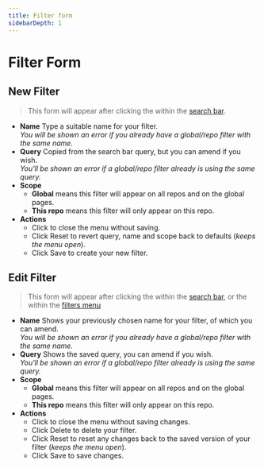 ```yaml
---
title: Filter form
sidebarDepth: 1
---
```


# Filter Form

## New Filter

> This form will appear after clicking the <GsfIcon icon="heartOutline"/> within the [search bar](/elements/search-bar/).

<GsfFilterForm is-new/>

- **Name** Type a suitable name for your filter.
  <br/>*You will be shown an error if you already have a global/repo filter with the same name.*
- **Query** Copied from the search bar query, but you can amend if you wish.
  <br/>*You'll be shown an error if a global/repo filter already is using the same query.*
- **Scope**
  - **Global** means this filter will appear on all repos and on the global pages.
  - **This repo** means this filter will only appear on this repo.
- **Actions**
  - Click <GsfIcon icon="close"/> to close the menu without saving.
  - Click <GsfButton outline sm>Reset</GsfButton> to revert query, name and scope back to defaults (*keeps the menu open*).
  - Click <GsfButton theme="success" sm>Save</GsfButton> to create your new filter.


## Edit Filter

> This form will appear after clicking the <GsfIcon icon="heart"/> within the [search bar](/elements/search-bar/),
> or the <GsfIcon icon="edit"/> within the [filters menu](/elements/filters-menu/)

<GsfFilterForm/>

- **Name** Shows your previously chosen name for your filter, of which you can amend.
  <br/>*You will be shown an error if you already have a global/repo filter with the same name.*
- **Query** Shows the saved query, you can amend if you wish.
  <br/>*You'll be shown an error if a global/repo filter already is using the same query.*
- **Scope**
  - **Global** means this filter will appear on all repos and on the global pages.
  - **This repo** means this filter will only appear on this repo.
- **Actions**
  - Click <GsfIcon icon="close"/> to close the menu without saving changes.
  - Click <GsfButton theme="error" outline sm>Delete</GsfButton> to delete your filter.
  - Click <GsfButton outline sm>Reset</GsfButton> to reset any changes back to the saved version of your filter (*keeps the menu open*).
  - Click <GsfButton theme="success" sm>Save</GsfButton> to save changes.
